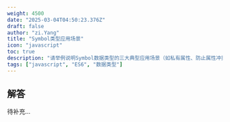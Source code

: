 ```yaml
---
weight: 4500
date: "2025-03-04T04:50:23.376Z"
draft: false
author: "zi.Yang"
title: "Symbol类型应用场景"
icon: "javascript"
toc: true
description: "请举例说明Symbol数据类型的三大典型应用场景（如私有属性、防止属性冲突等），并解释Symbol.for()与Symbol()创建方式的本质区别。"
tags: ["javascript", "ES6", "数据类型"]
---
```


## 解答

待补充...
